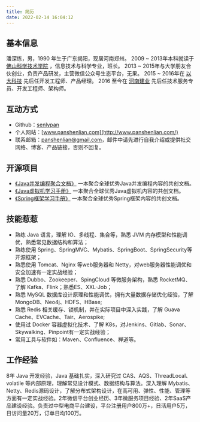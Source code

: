 ```yaml
---
title: 简历
date: 2022-02-14 16:04:12
---
```


## 基本信息

潘深练，男，1990 年生于广东揭阳，现居河南郑州。
2009 ~ 2013年本科就读于 [佛山科学技术学院](https://www.fosu.edu.cn/) ，信息技术与科学专业，班长。
2013 ~ 2015年与大学朋友合伙创业，负责产品研发，主营微信公众号生态平台，无果。
2015 ~ 2016年在 [以大科技](http://www.ebigcn.com/) 先后任开发工程师、产品经理。
2016 至今在 [河南建业](https://www.centralchina.com/) 先后任技术服务专员、开发工程师、架构师。


## 互动方式

*  Github：[senlypan](https://github.com/senlypan)
* 个人网站：[www.panshenlian.com](http://www.panshenlian.com/)
* 联系邮箱：[panshenlian@gmail.com](mailto:panshenlian@gmail.com)，邮件中请先进行自我介绍或提供社交网络、博客、产品链接，否则不回复。


## 开源项目

- [《Java并发编程聚合文档》](http://concurrent-programming.panshenlian.com/) 一本聚合全球优秀Java并发编程内容的共创文档。
- [《Java虚拟机学习手册》](http://jvm.panshenlian.com/) 一本聚合全球优秀Java虚拟机内容的共创文档。
- [《Spring框架学习手册》](http://spring.panshenlian.com/) 一本聚合全球优秀Spring框架内容的共创文档。


## 技能惹惹

- 熟练 Java 语言，理解 IO、多线程、集合等，熟悉 JVM 内存模型和性能调优，熟悉常见数据结构和算法；
- 熟练使用 Spring、SpringMVC、Mybatis、SpringBoot、SpringSecurity等开源框架；
- 熟悉使用 Tomcat、Nginx 等web服务器和 Netty，对web服务器性能调优和安全加速有一定实战经验；
- 熟悉 Dubbo、Zookeeper、SpingCloud 等微服务架构，熟悉 RocketMQ、了解 Kafka、Flink；熟悉ES、XXL-Job；
- 熟悉 MySQL 数据库设计原理和性能调优，拥有大量数据存储优化经验，了解 MongoDB、Neo4j、HDFS、HBase;
- 熟悉 Redis 相关缓存、锁机制，并在实际项目中深入实践，了解 Guava Cache、EVCache、Tair、Aerospike;
- 使用过 Docker 容器虚拟化技术、了解 K8s，对Jenkins、Gitlab、Sonar、Skywalking、Pinpoint有一定实战经验；
- 常用工具与软件如：Maven、Confluence、禅道等。


## 工作经验

​8年 Java 开发经验，Java 基础扎实，深入研究过 CAS、AQS、ThreadLocal、volatile 等内部原理，理解常见设计模式、数据结构与算法。深入理解 Mybatis、Netty、Redis源码设计，了解分布式架构设计，在高可用、弹性、性能、管理等方面有一定实战经验。2年微信平台创业经历、3年微服务项目经验、2年SaaS产品建设经验。负责过中型电商平台建设，平台注册用户800万+，日活用户5万，日访问量20万，订单日均100万。

